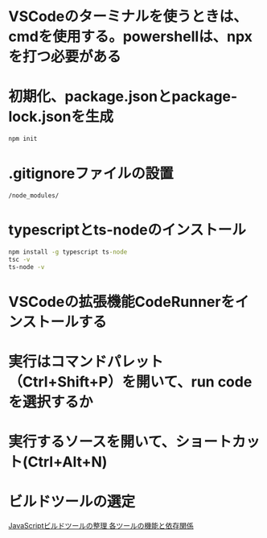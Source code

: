 # VSCodeのターミナルを使うときは、cmdを使用する。powershellは、npxを打つ必要がある 

# 初期化、package.jsonとpackage-lock.jsonを生成
```cmd
npm init

```

# .gitignoreファイルの設置
```text:.gitignore
/node_modules/

```
# typescriptとts-nodeのインストール
```cmd
npm install -g typescript ts-node
tsc -v
ts-node -v
```

# VSCodeの拡張機能CodeRunnerをインストールする

# 実行はコマンドパレット（Ctrl+Shift+P）を開いて、run codeを選択するか
# 実行するソースを開いて、ショートカット(Ctrl+Alt+N)

# ビルドツールの選定
[JavaScriptビルドツールの整理 各ツールの機能と依存関係](https://zenn.dev/nakaakist/articles/86457bf2908379)
